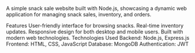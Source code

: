 A simple snack sale website built with Node.js, showcasing a dynamic web application for managing snack sales, inventory, and orders.

Features
User-friendly interface for browsing snacks.
Real-time inventory updates.
Responsive design for both desktop and mobile users.
Built with modern web technologies.
Technologies Used
Backend: Node.js, Express.js
Frontend: HTML, CSS, JavaScript
Database: MongoDB
Authentication: JWT

